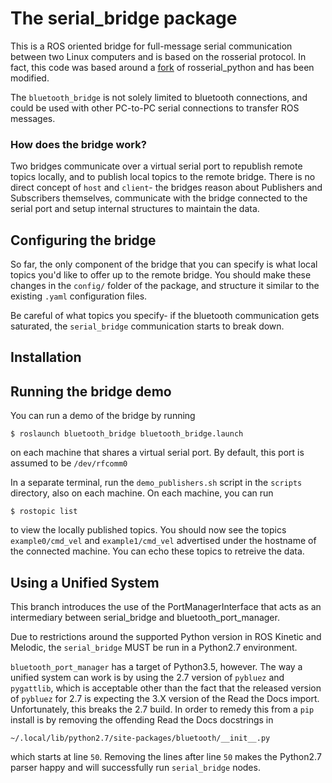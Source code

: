 # The serial_bridge package 

This is a ROS oriented bridge for full-message serial communication between two Linux computers and is based on the rosserial protocol. In fact, this code was based around a [fork](https://github.com/juancamilog/rosserial-mrl/tree/master/rosserial_python) of rosserial_python and has been modified.

The `bluetooth_bridge` is not solely limited to bluetooth connections, and could be used with other PC-to-PC serial connections to transfer ROS messages.

### How does the bridge work?
Two bridges communicate over a virtual serial port to republish remote topics locally, and to publish local topics to the remote bridge. There is no direct concept of `host` and `client`- the bridges reason about Publishers and Subscribers themselves, communicate with the bridge connected to the serial port and setup internal structures to maintain the data.


## Configuring the bridge
So far, the only component of the bridge that you can specify is what local topics you'd like to offer up to the remote bridge.
You should make these changes in the `config/` folder of the package, and structure it similar to the existing `.yaml` configuration files.

Be careful of what topics you specify- if the bluetooth communication gets saturated, the `serial_bridge` communication starts to break down.

## Installation

## Running the bridge demo
You can run a demo of the bridge by running

    $ roslaunch bluetooth_bridge bluetooth_bridge.launch

on each machine that shares a virtual serial port. By default, this port is assumed to be `/dev/rfcomm0`

In a separate terminal, run the `demo_publishers.sh` script in the `scripts` directory, also on each machine.
On each machine, you can run 

    $ rostopic list

to view the locally published topics. You should now see the topics `example0/cmd_vel` and `example1/cmd_vel` advertised under the hostname of the connected machine. You can echo these topics to retreive the data. 


## Using a Unified System
This branch introduces the use of the PortManagerInterface that acts as an intermediary between serial_bridge and bluetooth_port_manager. 

Due to restrictions around the supported Python version in ROS Kinetic and Melodic, the `serial_bridge` MUST be run in a Python2.7 environment.

`bluetooth_port_manager` has a target of Python3.5, however. The way a unified system can work is by using the 2.7 version of `pybluez` and `pygattlib`, which is acceptable other than the fact that the released version of `pybluez` for 2.7 is expecting the 3.X version of the Read the Docs import. Unfortunately, this breaks the 2.7 build. In order to remedy this from a `pip` install is by removing the offending Read the Docs docstrings in 

`~/.local/lib/python2.7/site-packages/bluetooth/__init__.py`

which starts at line `50`. Removing the lines after line `50` makes the Python2.7 parser happy and will successfully run `serial_bridge` nodes.
